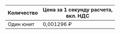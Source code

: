 | Количество | Цена за 1 секунду расчета, <br>вкл. НДС |
| ----- |-----------------------------------------|
| Один юнит  | 0,001296 ₽ |
